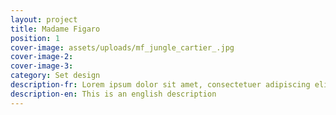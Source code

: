 ```yaml
---
layout: project
title: Madame Figaro
position: 1
cover-image: assets/uploads/mf_jungle_cartier_.jpg
cover-image-2:
cover-image-3:
category: Set design
description-fr: Lorem ipsum dolor sit amet, consectetuer adipiscing elit, sed diam nonummy nibh euismod tincidunt ut laoreet dolore magna aliquam erat volutpat.
description-en: This is an english description
---
```

